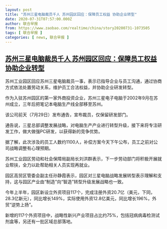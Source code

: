 ```yaml
---
layout: post
title: "苏州三星电脑裁员千人 苏州园区回应：保障员工权益 协助企业转型"
date: 2020-07-31T07:57:00.000Z
author: 联合早报
from: https://www.zaobao.com/realtime/china/story20200731-1073505
tags: [ 联合早报 ]
categories: [ news, 联合早报 ]
---
```

<!--1596182220000-->
[苏州三星电脑裁员千人 苏州园区回应：保障员工权益 协助企业转型](https://www.zaobao.com/realtime/china/story20200731-1073505)
------

<div>
<p>苏州工业园区回应苏州三星电脑裁员一事，表示已指导企业与员工沟通，通过协商方式依法处置劳动关系，维护员工合法权益，并协助企业研发转型。</p><p>作为入驻苏州园区的第一家外商投资企业，苏州三星电子电脑于2002年9月在苏州成立，三年后把笔记本电脑生产线全部移至苏州。</p><p>该公司前天（7月29日）发布通告，宣布裁员，仅保留研发部门。</p><section id="imu"><div id="dfp-ad-imu1-wrapper" class="dfp-tag-wrapper"><div id="dfp-ad-imu1" class="dfp-tag-wrapper"></div></div></section><p>通告说，三星总部调整发展战略，对电脑生产产业进行转型升级，接下来将专注研发工作，做大做强PC研发，以获得新的竞争优势。</p><p>据了解，此次涉及的员工人数约1100人，补偿方案今天下午公布，员工之前对公司战略调整有心理预期。</p><p>苏州工业园区劳动和社会保障局副局长刘洪群表示，下一步劳动部门将积极开展就业帮扶，全力以赴帮助相关人员实现再就业。</p><p>园区高贸区管委会副主任孙静霞表示，园区对三星电脑战略发展转型表示理解和支持，这与园区产业由“制造”向“智造”转型升级发展战略也一致。</p><div id="innity-in-post"></div><div id="dfp-ad-midarticlespecial-wrapper" class="dfp-tag-wrapper"><div id="dfp-ad-midarticlespecial" class="dfp-tag-wrapper"></div></div><p>今年上半年，园区新设立外资项目117个，完成注册外资20.7亿（美元，下同，28.3亿新元），同比增长149%，实际使用外资12.8亿美元，同比增长196%，外贸“逆势上扬”。</p><p>新增的117个外资项目中，战略性新兴产业项目占比约75%，包括冠病病毒检测试剂盒等，另还有一批区域总部落地。</p>
</div>
